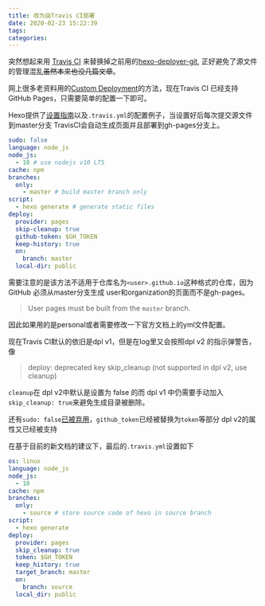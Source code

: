 ```yaml
---
title: 改为由Travis CI部署
date: 2020-02-23 15:22:39
tags:
categories:
---
```


突然想起来用 [Travis CI](https://travis-ci.com/) 来替换掉之前用的[hexo-deployer-git](https://github.com/hexojs/hexo-deployer-git), 正好避免了源文件的管理混乱~~虽然本来也没几篇文章~~。

网上很多老资料用的[Custom Deployment](https://docs.travis-ci.com/user/deployment/custom/)的方法，现在Travis CI 已经支持GitHub Pages，只需要简单的配置一下即可。

Hexo提供了[设置指南](https://hexo.io/docs/github-pages)以及`.travis.yml`的配置例子，当设置好后每次提交源文件到master分支 TravisCI会自动生成页面并且部署到gh-pages分支上。

```yaml
sudo: false
language: node_js
node_js:
  - 10 # use nodejs v10 LTS
cache: npm
branches:
  only:
    - master # build master branch only
script:
  - hexo generate # generate static files
deploy:
  provider: pages
  skip-cleanup: true
  github-token: $GH_TOKEN
  keep-history: true
  on:
    branch: master
  local-dir: public
```

需要注意的是该方法不适用于仓库名为`<user>.github.io`这种格式的仓库，因为GitHub 必须从master分支生成 user和organization的页面而不是gh-pages。

> User pages must be built from the `master` branch.

因此如果用的是personal或者需要修改一下官方文档上的yml文件配置。

现在Travis CI默认的依旧是dpl v1，但是在log里又会按照dpl v2 的指示弹警告，像

> deploy: deprecated key  skip_cleanup (not supported in dpl v2, use cleanup)

`cleanup`在 dpl v2中默认是设置为 false 的而 dpl v1 中仍需要手动加入`skip_cleanup: true`来避免生成目录被删除。

还有`sudo: false`[已被弃用](https://blog.travis-ci.com/2018-11-19-required-linux-infrastructure-migration)，`github_token`已经被替换为`token`等部分 dpl v2的属性又已经被支持

在基于目前的新文档的建议下，最后的`.travis.yml`设置如下

```yaml
os: linux
language: node_js
node_js:
  - 10
cache: npm
branches:
  only:
    - source # store source code of hexo in source branch
script:
  - hexo generate
deploy:
  provider: pages
  skip_cleanup: true
  token: $GH_TOKEN
  keep_history: true
  target_branch: master
  on:
    branch: source
  local_dir: public
```

